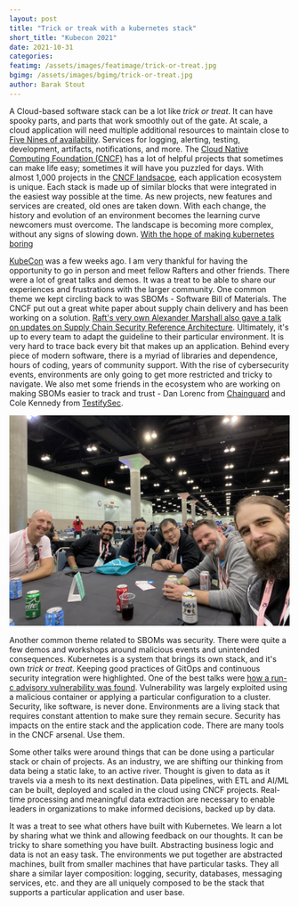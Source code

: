 ```yaml
---
layout: post
title: "Trick or treak with a kubernetes stack"
short_title: "Kubecon 2021"
date: 2021-10-31
categories:
featimg: /assets/images/featimage/trick-or-treat.jpg
bgimg: /assets/images/bgimg/trick-or-treat.jpg
author: Barak Stout
---
```


A Cloud-based software stack can be a lot like _trick or treat_. It can have spooky parts, and parts that work smoothly out of the gate. At scale, a cloud application will need multiple additional resources to maintain close to [Five Nines of availability](https://en.wikipedia.org/wiki/High_availability#Percentage_calculation). Services for logging, alerting, testing, development, artifacts, notifications, and more. The [Cloud Native Computing Foundation (CNCF)](https://www.cncf.io/) has a lot of helpful projects that sometimes can make life easy; sometimes it will have you puzzled for days. With almost 1,000 projects in the [CNCF landsacpe](https://landscape.cncf.io/), each application ecosystem is unique. Each stack is made up of similar blocks that were integrated in the easiest way possible at the time. As new projects, new features and services are created, old ones are taken down. With each change, the history and evolution of an environment becomes the learning curve newcomers must overcome. The landscape is becoming more complex, without any signs of slowing down. [With the hope of making kubernetes boring](https://twitter.com/timothysc/status/1453119919055310856)

[KubeCon](https://events.linuxfoundation.org/kubecon-cloudnativecon-north-america/) was a few weeks ago. I am very thankful for having the opportunity to go in person and meet fellow Rafters and other friends. There were a lot of great talks and demos. It was a treat to be able to share our experiences and frustrations with the larger community. One common theme we kept circling back to was SBOMs - Software Bill of Materials. The CNCF put out a great white paper about supply chain delivery and has been working on a solution. [Raft's very own Alexander Marshall also gave a talk on updates on Supply Chain Security Reference Architecture](https://www.youtube.com/watch?v=5T9aRbzmapw). Ultimately, it's up to every team to adapt the guideline to their particular environment. It is very hard to trace back every bit that makes up an application. Behind every piece of modern software, there is a myriad of libraries and dependence, hours of coding, years of community support. With the rise of cybersecurity events, environments are only going to get more restricted and tricky to navigate. We also met some friends in the ecosystem who are working on making SBOMs easier to track and trust - Dan Lorenc from [Chainguard](https://chainguard.dev/) and Cole Kennedy from [TestifySec](https://www.testifysec.com/).

![Rafters round table at kubecon](/assets/images/kubecon_round_table.jpg)

Another common theme related to SBOMs was security. There were quite a few demos and workshops around malicious events and unintended consequences. Kubernetes is a system that brings its own stack, and it's own _trick or treat_. Keeping good practices of GitOps and continuous security integration were highlighted. One of the best talks were [how a run-c advisory vulnerability was found](https://www.youtube.com/watch?v=V8JXexaLGCU&list=PLj6h78yzYM2Nd1U4RMhv7v88fdiFqeYAP&index=185). Vulnerability was largely exploited using a malicious container or applying a particular configuration to a cluster. Security, like software, is never done. Environments are a living stack that requires constant attention to make sure they remain secure. Security has impacts on the entire stack and the application code. There are many tools in the CNCF arsenal. Use them. 

Some other talks were around things that can be done using a particular stack or chain of projects. As an industry, we are shifting our thinking from data being a static lake, to an active river. Thought is given to data as it travels via a mesh to its next destination. Data pipelines, with ETL and AI/ML can be built, deployed and scaled in the cloud using CNCF projects. Real-time processing and meaningful data extraction are necessary to enable leaders in organizations to make informed decisions, backed up by data. 

It was a treat to see what others have built with Kubernetes. We learn a lot by sharing what we think and allowing feedback on our thoughts. It can be tricky to share something you have built. Abstracting business logic and data is not an easy task. The environments we put together are abstracted machines, built from smaller machines that have particular tasks. They all share a similar layer composition: logging, security, databases, messaging services, etc. and they are all uniquely composed to be the stack that supports a particular application and user base. 
